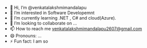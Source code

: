 - 👋 Hi, I’m @venkatalakshmimandalapu
- 👀 I’m interested in Software Developemnt
- 🌱 I’m currently learning .NET , C# and cloud(Azure).
- 💞️ I’m looking to collaborate on ...
- 📫 How to reach me venkatalakshmimandalapu2607@gmail.com
- 😄 Pronouns: ...
- ⚡ Fun fact: I am so

<!---
venkatalakshmimandalapu/venkatalakshmimandalapu is a ✨ special ✨ repository because its `README.md` (this file) appears on your GitHub profile.
You can click the Preview link to take a look at your changes.
--->
